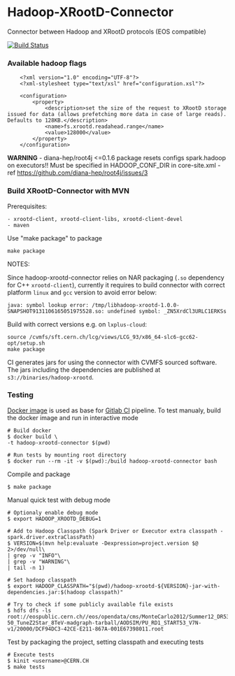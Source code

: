 # Hadoop-XRootD-Connector

Connector between Hadoop and XRootD protocols (EOS compatible) 

[![Build Status](https://gitlab.cern.ch/db/hadoop-xrootd/badges/master/build.svg)](https://gitlab.cern.ch/db/hadoop-xrootd)

### Available hadoop flags

```
    <?xml version="1.0" encoding="UTF-8"?>
    <?xml-stylesheet type="text/xsl" href="configuration.xsl"?>
   
    <configuration>
        <property>
            <description>set the size of the request to XRootD storage issued for data (allows prefetching more data in case of large reads). Defaults to 128KB.</description>
            <name>fs.xrootd.readahead.range</name>
            <value>128000</value>
        </property>
    </configuration>
```

**WARNING** - diana-hep/root4j <=0.1.6 package resets configs spark.hadoop on executors!! 
Must be specified in HADOOP_CONF_DIR in core-site.xml - ref https://github.com/diana-hep/root4j/issues/3

### Build XRootD-Connector with MVN

Prerequisites:

```
- xrootd-client, xrootd-client-libs, xrootd-client-devel
- maven
```

Use "make package" to package
```
make package
```

NOTES:

Since hadoop-xrootd-connector relies on NAR packaging (`.so` dependency for C++ `xrootd-client`), currently 
it requires to build connector with correct platform `linux` and `gcc` version to avoid  error below:

```
java: symbol lookup error: /tmp/libhadoop-xrootd-1.0.0-SNAPSHOT9131106165051975528.so: undefined symbol: _ZN5XrdCl3URLC1ERKSs
```

Build with correct versions e.g. on `lxplus-cloud`:

```
source /cvmfs/sft.cern.ch/lcg/views/LCG_93/x86_64-slc6-gcc62-opt/setup.sh
make package
```

CI generates jars for using the connector with CVMFS sourced software. The jars including the dependencies are published at `s3://binaries/hadoop-xrootd`.

### Testing

[Docker image](Dockerfile) is used as base for [Gitlab CI](.gitlab-ci.yml) pipeline.
To test manualy, build the docker image and run in interactive mode

```
# Build docker
$ docker build \
-t hadoop-xrootd-connector $(pwd)
 
# Run tests by mounting root directory
$ docker run --rm -it -v $(pwd):/build hadoop-xrootd-connector bash
```

Compile and package

```
$ make package
```

Manual quick test with debug mode

```
# Optionaly enable debug mode
$ export HADOOP_XROOTD_DEBUG=1
 
# Add to Hadoop Classpath (Spark Driver or Executor extra classpath - spark.driver.extraClassPath)
$ VERSION=$(mvn help:evaluate -Dexpression=project.version $@ 2>/dev/null\
| grep -v "INFO"\
| grep -v "WARNING"\
| tail -n 1)
 
# Set hadoop classpath
$ export HADOOP_CLASSPATH="$(pwd)/hadoop-xrootd-${VERSION}-jar-with-dependencies.jar:$(hadoop classpath)"
  
# Try to check if some publicly available file exists
$ hdfs dfs -ls root://eospublic.cern.ch//eos/opendata/cms/MonteCarlo2012/Summer12_DR53X/DYJetsToLL_M-50_TuneZ2Star_8TeV-madgraph-tarball/AODSIM/PU_RD1_START53_V7N-v1/20000/DCF94DC3-42CE-E211-867A-001E67398011.root
```

Test by packaging the project, setting classpath and executing tests

```
# Execute tests
$ kinit <username>@CERN.CH
$ make tests
```